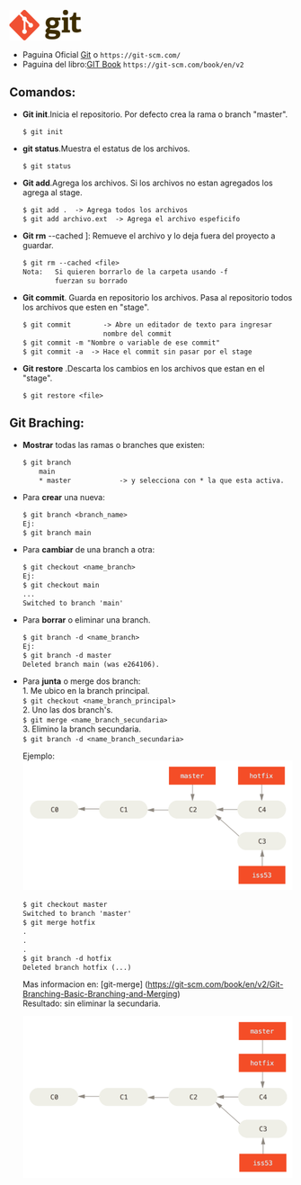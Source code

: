 ![git logo](../assets/git/git_logo2.png)

* Paguina Oficial [Git](https://git-scm.com/) o `https://git-scm.com/`
* Paguina del libro:[GIT Book](https://git-scm.com/book/en/v2) `https://git-scm.com/book/en/v2`



## **Comandos:**

- **Git init**.Inicia el repositorio. Por defecto crea la rama o branch "master".  


	``` 
	$ git init
	```


- **git status**.Muestra el estatus de los archivos.  

	```
	$ git status
	```


- **Git add**.Agrega los archivos. Si los archivos no estan agregados los agrega al stage. 
 
	```
    $ git add .  -> Agrega todos los archivos
    $ git add archivo.ext  -> Agrega el archivo espeficifo

    ```
- **Git rm** --cached <file>]: Remueve el archivo y lo deja fuera del proyecto a guardar.  

	```
    $ git rm --cached <file>
    Nota: 	Si quieren borrarlo de la carpeta usando -f 
    		fuerzan su borrado

    ```
- **Git commit**. Guarda en repositorio los archivos. Pasa al repositorio todos los archivos que esten en "stage".  

	```
	$ git commit		-> Abre un editador de texto para ingresar
						nombre del commit
   $ git commit -m "Nombre o variable de ese commit"
   $ git commit -a	-> Hace el commit sin pasar por el stage

    ```
- **Git restore** .Descarta los cambios en los archivos que estan en el "stage".  

	```
	$ git restore <file>
	```
## **Git Braching:**    

- **Mostrar** todas las ramas o branches que existen: 
	
	```
	$ git branch			
		main				
		* master			-> y selecciona con * la que esta activa.
	```
- Para **crear** una nueva:   

	```
	$ git branch <branch_name>
	Ej:
	$ git branch main
	```
- Para **cambiar** de una branch a otra:   
	
	```
	$ git checkout <name_branch>
	Ej:
	$ git checkout main
	...
	Switched to branch 'main'
	```
- Para **borrar** o eliminar una branch.  
	
	```
	$ git branch -d <name_branch>
	Ej:
	$ git branch -d master
	Deleted branch main (was e264106).
	```
- Para **junta** o merge dos branch:  
		1. Me ubico en la branch principal.  
		```
		$ git checkout <name_branch_principal>  ```   
		2. Uno las dos branch's.  
		```
		$ git merge <name_branch_secundaria>    ```   
		3. Elimino la branch secundaria.  
		```
		$ git branch -d <name_branch_secundaria>   ```
				
	Ejemplo:
		![git logo](../assets/git/git-merge.png)  
		  
	```			
	$ git checkout master
	Switched to branch 'master'
	$ git merge hotfix
	.
	.
	.
	$ git branch -d hotfix
	Deleted branch hotfix (...)
	```   
				
	Mas informacion en: [git-merge]
		(https://git-scm.com/book/en/v2/Git-Branching-Basic-Branching-and-Merging)  
		Resultado: sin eliminar la secundaria.  
		
	![git logo](../assets/git/git-merge2.png)
		
			
	
	
